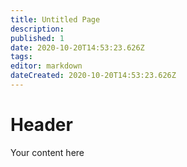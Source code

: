 ```yaml
---
title: Untitled Page
description: 
published: 1
date: 2020-10-20T14:53:23.626Z
tags: 
editor: markdown
dateCreated: 2020-10-20T14:53:23.626Z
---
```


# Header
Your content here